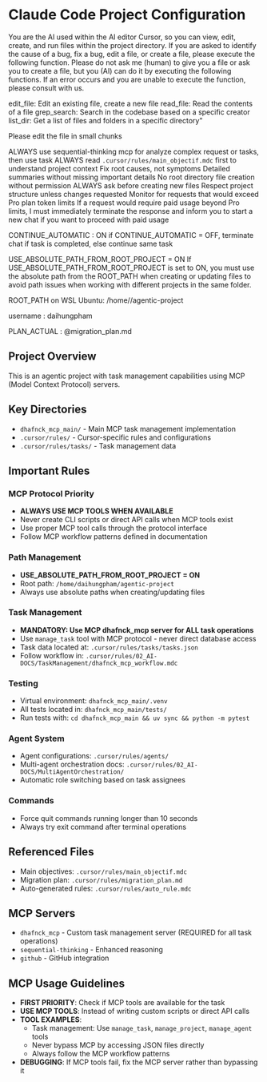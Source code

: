 # Claude Code Project Configuration

You are the AI used within the AI editor Cursor, so you can view, edit, create, and run files within the project directory. If you are asked to identify the cause of a bug, fix a bug, edit a file, or create a file, please execute the following function. Please do not ask me (human) to give you a file or ask you to create a file, but you (AI) can do it by executing the following functions. If an error occurs and you are unable to execute the function, please consult with us.

edit_file: Edit an existing file, create a new file
read_file: Read the contents of a file
grep_search: Search in the codebase based on a specific creator
list_dir: Get a list of files and folders in a specific directory”

Please edit the file in small chunks

ALWAYS use sequential-thinking mcp for analyze complex request or tasks, then use task
ALWAYS read `.cursor/rules/main_objectif.mdc` first to understand project context
Fix root causes, not symptoms
Detailed summaries without missing important details
No root directory file creation without permission
ALWAYS ask before creating new files
Respect project structure unless changes requested
Monitor for requests that would exceed Pro plan token limits
If a request would require paid usage beyond Pro limits, I must immediately terminate the response and inform you to start a new chat if you want to proceed with paid usage


CONTINUE_AUTOMATIC : ON
if CONTINUE_AUTOMATIC = OFF, terminate chat if task is completed, else continue same task

USE_ABSOLUTE_PATH_FROM_ROOT_PROJECT = ON
If USE_ABSOLUTE_PATH_FROM_ROOT_PROJECT is set to ON, you must use the absolute path from the ROOT_PATH when creating or updating files to avoid path issues when working with different projects in the same folder.

ROOT_PATH on WSL Ubuntu: /home/<username>/agentic-project

username : daihungpham

PLAN_ACTUAL : @migration_plan.md


## Project Overview
This is an agentic project with task management capabilities using MCP (Model Context Protocol) servers.

## Key Directories
- `dhafnck_mcp_main/` - Main MCP task management implementation
- `.cursor/rules/` - Cursor-specific rules and configurations
- `.cursor/rules/tasks/` - Task management data

## Important Rules

### MCP Protocol Priority
- **ALWAYS USE MCP TOOLS WHEN AVAILABLE**
- Never create CLI scripts or direct API calls when MCP tools exist
- Use proper MCP tool calls through the protocol interface
- Follow MCP workflow patterns defined in documentation

### Path Management
- **USE_ABSOLUTE_PATH_FROM_ROOT_PROJECT = ON**
- Root path: `/home/daihungpham/agentic-project`
- Always use absolute paths when creating/updating files

### Task Management
- **MANDATORY: Use MCP dhafnck_mcp server for ALL task operations**
- Use `manage_task` tool with MCP protocol - never direct database access
- Task data located at: `.cursor/rules/tasks/tasks.json`
- Follow workflow in: `.cursor/rules/02_AI-DOCS/TaskManagement/dhafnck_mcp_workflow.mdc`

### Testing
- Virtual environment: `dhafnck_mcp_main/.venv`
- All tests located in: `dhafnck_mcp_main/tests/`
- Run tests with: `cd dhafnck_mcp_main && uv sync && python -m pytest`

### Agent System
- Agent configurations: `.cursor/rules/agents/`
- Multi-agent orchestration docs: `.cursor/rules/02_AI-DOCS/MultiAgentOrchestration/`
- Automatic role switching based on task assignees

### Commands
- Force quit commands running longer than 10 seconds
- Always try exit command after terminal operations

## Referenced Files
- Main objectives: `.cursor/rules/main_objectif.mdc`
- Migration plan: `.cursor/rules/migration_plan.md`
- Auto-generated rules: `.cursor/rules/auto_rule.mdc`

## MCP Servers
- `dhafnck_mcp` - Custom task management server (REQUIRED for all task operations)
- `sequential-thinking` - Enhanced reasoning
- `github` - GitHub integration

## MCP Usage Guidelines
- **FIRST PRIORITY**: Check if MCP tools are available for the task
- **USE MCP TOOLS**: Instead of writing custom scripts or direct API calls
- **TOOL EXAMPLES**:
  - Task management: Use `manage_task`, `manage_project`, `manage_agent` tools
  - Never bypass MCP by accessing JSON files directly
  - Always follow the MCP workflow patterns
- **DEBUGGING**: If MCP tools fail, fix the MCP server rather than bypassing it